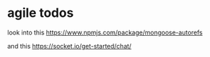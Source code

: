 # agile todos

look into this https://www.npmjs.com/package/mongoose-autorefs

and this https://socket.io/get-started/chat/
